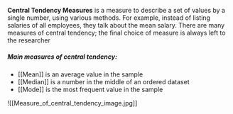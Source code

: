 **Central Tendency Measures** is a measure to describe a set of values by a single number, using various methods. For example, instead of listing salaries of all employees, they talk about the mean salary. There are many measures of central tendency; the final choice of measure is always left to the researcher

##### Main measures of central tendency:
* [[Mean]] is an average value in the sample
* [[Median]] is a number in the middle of an ordered dataset
* [[Mode]] is the most frequent value in the sample

![[Measure_of_central_tendency_image.jpg]]